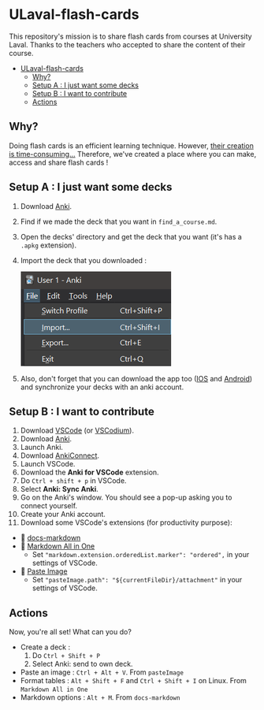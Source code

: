 # ULaval-flash-cards

This repository's mission is to share flash cards from courses at University Laval. Thanks to the teachers who accepted to share the content of their course.

- [ULaval-flash-cards](#ulaval-flash-cards)
  - [Why?](#why)
  - [Setup A : I just want some decks](#setup-a--i-just-want-some-decks)
  - [Setup B : I want to contribute](#setup-b--i-want-to-contribute)
  - [Actions](#actions)

## Why?

Doing flash cards is an efficient learning technique. However, [their creation is time-consuming...](https://andymatuschak.org/files/papers/Seibert%20Hanson%20and%20Brown%20-%202020%20-%20Enhancing%20L2%20learning%20through%20a%20mobile%20assisted%20sp.pdf) Therefore, we've created a place where you can make, access and share flash cards !

## Setup A : I just want some decks
1. Download [Anki](https://apps.ankiweb.net/).
2. Find if we made the deck that you want in `find_a_course.md`.
3. Open the decks' directory and get the deck that you want (it's has a `.apkg` extension).
4. Import the deck that you downloaded :

    ![](attachment/2021-10-28-14-20-56.png)
5. Also, don't forget that you can download the app too ([IOS](https://apps.apple.com/us/app/ankimobile-flashcards/id373493387) and [Android](https://play.google.com/store/apps/details?id=com.ichi2.anki&hl=en&gl=us)) and synchronize your decks with an anki account.

## Setup B : I want to contribute

1. Download [VSCode](https://code.visualstudio.com/Download) (or [VSCodium](https://vscodium.com/)).
2. Download [Anki](https://apps.ankiweb.net/).
3. Launch Anki.
4. Download [AnkiConnect](https://ankiweb.net/shared/info/2055492159).
5. Launch VSCode.
6. Download the **Anki for VSCode** extension.
7. Do `Ctrl + shift + p` in VSCode.
8. Select **Anki: Sync Anki**.
9. Go on the Anki's window. You should see a pop-up asking you to connect yourself.
10. Create your Anki account.
11. Download some VSCode's extensions (for productivity purpose):
   - :star2: [docs-markdown](https://marketplace.visualstudio.com/items?itemName=docsmsft.docs-markdown)
   - :star2: [Markdown All in One](https://open-vsx.org/extension/yzhang/markdown-all-in-one)
     - Set `"markdown.extension.orderedList.marker": "ordered",` in your settings of VSCode.
   - :star2: [Paste Image](https://open-vsx.org/extension/mushan/vscode-paste-image)
     - Set `"pasteImage.path": "${currentFileDir}/attachment"` in your settings of VSCode.

## Actions

Now, you're all set! What can you do?

- Create a deck :
  1. Do `Ctrl + Shift + P`
  2. Select Anki: send to own deck.
- Paste an image : `Ctrl + Alt + V`. From `pasteImage`
- Format tables : `Alt + Shift + F` and `Ctrl + Shift + I` on Linux. From `Markdown All in One`
- Markdown options : `Alt + M`. From `docs-markdown`
